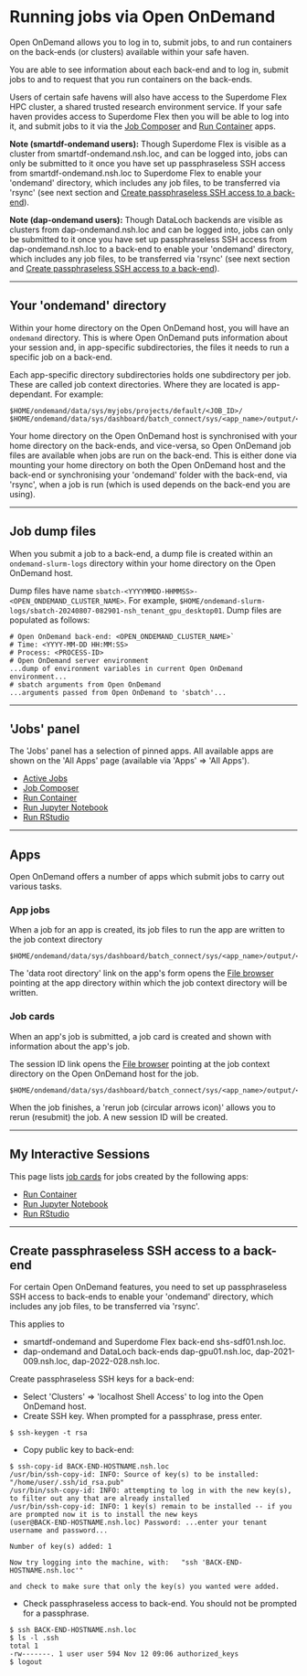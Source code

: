 # Running jobs via Open OnDemand

Open OnDemand allows you to log in to, submit jobs, to and run containers on the back-ends (or clusters) available within your safe haven.

You are able to see information about each back-end and to log in, submit jobs to and to request that you run containers on the back-ends.

Users of certain safe havens will also have access to the Superdome Flex HPC cluster, a shared trusted research environment service. If your safe haven provides access to Superdome Flex then you will be able to log into it, and submit jobs to it via the [Job Composer](apps/job-composer.md) and [Run Container](apps/container-app.md) apps.

**Note (smartdf-ondemand users):** Though Superdome Flex is visible as a cluster from smartdf-ondemand.nsh.loc, and can be logged into, jobs can only be submitted to it once you have set up passphraseless SSH access from smartdf-ondemand.nsh.loc to Superdome Flex to enable your 'ondemand' directory, which includes any job files, to be transferred via 'rsync' (see next section and [Create passphraseless SSH access to a back-end](#create-passphraseless-ssh-access-to-a-back-end)).

**Note (dap-ondemand users):** Though DataLoch backends are visible as clusters from dap-ondemand.nsh.loc and can be logged into, jobs can only be submitted to it once you have set up passphraseless SSH access from dap-ondemand.nsh.loc to a back-end to enable your 'ondemand' directory, which includes any job files, to be transferred via 'rsync' (see next section and [Create passphraseless SSH access to a back-end](#create-passphraseless-ssh-access-to-a-back-end)).

---

## Your 'ondemand' directory

Within your home directory on the Open OnDemand host, you will have an `ondemand` directory. This is where Open OnDemand puts information about your session and, in app-specific subdirectories, the files it needs to run a specific job on a back-end. 

Each app-specific directory subdirectories holds one subdirectory per job. These are called job context directories. Where they are located is app-dependant. For example:

```
$HOME/ondemand/data/sys/myjobs/projects/default/<JOB_ID>/
$HOME/ondemand/data/sys/dashboard/batch_connect/sys/<app_name>/output/<SESSION_ID>/
```

Your home directory on the Open OnDemand host is synchronised with your home directory on the back-ends, and vice-versa, so Open OnDemand job files are available when jobs are run on the back-end. This is either done via mounting your home directory on both the Open OnDemand host and the back-end or synchronising your 'ondemand' folder with the back-end, via 'rsync', when a job is run (which is used depends on the back-end you are using).

---

## Job dump files

When you submit a job to a back-end, a dump file is created within an `ondemand-slurm-logs` directory within your home directory on the Open OnDemand host.

Dump files have name `sbatch-<YYYYMMDD-HHMMSS>-<OPEN_ONDEMAND_CLUSTER_NAME>`. For example, `$HOME/ondemand-slurm-logs/sbatch-20240807-082901-nsh_tenant_gpu_desktop01`. Dump files are populated as follows:
```
# Open OnDemand back-end: <OPEN_ONDEMAND_CLUSTER_NAME>`
# Time: <YYYY-MM-DD HH:MM:SS>
# Process: <PROCESS-ID>
# Open OnDemand server environment
...dump of environment variables in current Open OnDemand environment...
# sbatch arguments from Open OnDemand
...arguments passed from Open OnDemand to 'sbatch'...
```

---

## 'Jobs' panel

The 'Jobs' panel has a selection of pinned apps. All available apps are shown on the 'All Apps' page (available via 'Apps' => 'All Apps').

* [Active Jobs](apps/active-jobs.md)
* [Job Composer](apps/job-composer.md)
* [Run Container](apps/container-app.md)
* [Run Jupyter Notebook](apps/jupyter-app.md)
* [Run RStudio](apps/rstudio-app.md)

---

## Apps

Open OnDemand offers a number of apps which submit jobs to carry out various tasks.

### App jobs

When a job for an app is created, its job files to run the app are written to the job context directory
```
$HOME/ondemand/data/sys/dashboard/batch_connect/sys/<app_name>/output/<SESSION_ID>/
```

The 'data root directory' link on the app's form opens the [File browser](#file-browser) pointing at the app directory within which the job context directory will be written.

### Job cards

When an app's job is submitted, a job card is created and shown with information about the app's job.

The session ID link opens the [File browser](#file-browser) pointing at the job context directory on the Open OnDemand host for the job.
```
$HOME/ondemand/data/sys/dashboard/batch_connect/sys/<app_name>/output/<SESSION_ID>/
```

When the job finishes, a 'rerun job (circular arrows icon)' allows you to rerun (resubmit) the job. A new session ID will be created.

---

## My Interactive Sessions

This page lists [job cards](#job-cards) for jobs created by the following apps:

* [Run Container](apps/container-app.md)
* [Run Jupyter Notebook](apps/jupyter-app.md)
* [Run RStudio](apps/rstudio-app.md)

---

## Create passphraseless SSH access to a back-end

For certain Open OnDemand features, you need to set up passphraseless SSH access to back-ends to enable your 'ondemand' directory, which includes any job files, to be transferred via 'rsync'.

This applies to

* smartdf-ondemand and Superdome Flex back-end shs-sdf01.nsh.loc.
* dap-ondemand and DataLoch back-ends dap-gpu01.nsh.loc, dap-2021-009.nsh.loc, dap-2022-028.nsh.loc.

Create passphraseless SSH keys for a back-end:

* Select 'Clusters' => 'localhost Shell Access' to log into the Open OnDemand host.
* Create SSH key. When prompted for a passphrase, press enter.
```console
$ ssh-keygen -t rsa
```
* Copy public key to back-end:
```console
$ ssh-copy-id BACK-END-HOSTNAME.nsh.loc
/usr/bin/ssh-copy-id: INFO: Source of key(s) to be installed: "/home/user/.ssh/id_rsa.pub"
/usr/bin/ssh-copy-id: INFO: attempting to log in with the new key(s), to filter out any that are already installed
/usr/bin/ssh-copy-id: INFO: 1 key(s) remain to be installed -- if you are prompted now it is to install the new keys
(user@BACK-END-HOSTNAME.nsh.loc) Password: ...enter your tenant username and password...

Number of key(s) added: 1

Now try logging into the machine, with:   "ssh 'BACK-END-HOSTNAME.nsh.loc'"

and check to make sure that only the key(s) you wanted were added.
```
* Check passphraseless access to back-end. You should not be prompted for a passphrase.
```console
$ ssh BACK-END-HOSTNAME.nsh.loc
$ ls -l .ssh
total 1
-rw-------. 1 user user 594 Nov 12 09:06 authorized_keys
$ logout
```
